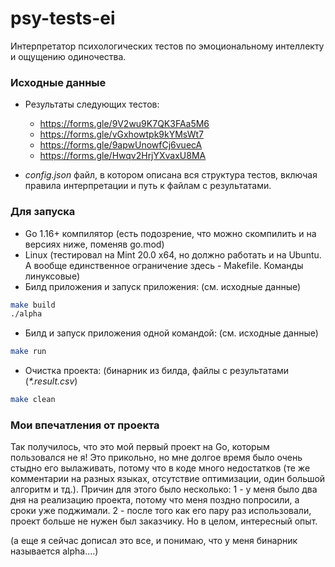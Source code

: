 # psy-tests-ei
Интерпретатор психологических тестов по эмоциональному интеллекту и ощущению одиночества.

### Исходные данные
- Результаты следующих тестов:

  - https://forms.gle/9V2wu9K7QK3FAa5M6
  - https://forms.gle/vGxhowtpk9kYMsWt7
  - https://forms.gle/9apwUnowfCj6vuecA
  - https://forms.gle/Hwqv2HrjYXvaxU8MA

- _config.json_ файл, в котором описана вся структура тестов, включая правила интерпретации и путь к файлам с результатами.

### Для запуска
- Go 1.16+ компилятор (есть подозрение, что можно скомпилить и на версиях ниже, поменяв go.mod)
- Linux (тестировал на Mint 20.0 x64, но должно работать и на Ubuntu. А вообще единственное ограничение здесь - Makefile. Команды линуксовые)
- Билд приложения и запуск приложения: (см. исходные данные)
```sh
make build
./alpha
```
- Билд и запуск приложения одной командой: (см. исходные данные)
```sh
make run
```
- Очистка проекта: (бинарник из билда, файлы с результатами (_*.result.csv_)
```sh
make clean
```

### Мои впечатления от проекта
Так получилось, что это мой первый проект на Go, которым пользовался не я! Это прикольно, но мне долгое время было очень стыдно его вылаживать, потому что в коде много недостатков (те же комментарии на разных языках, отсутствие оптимизации, один большой алгоритм и тд.). Причин для этого было несколько: 1 - у меня было два дня на реализацию проекта, потому что меня поздно попросили, а сроки уже поджимали. 2 - после того как его пару раз использовали, проект больше не нужен был заказчику. Но в целом, интересный опыт.

(а еще я сейчас дописал это все, и понимаю, что у меня бинарник называется alpha....)
